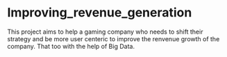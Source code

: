# Improving_revenue_generation
This project aims to help a gaming company who needs to shift their strategy and be more user centeric to improve the renvenue growth of the company. That too with the help of Big Data.
